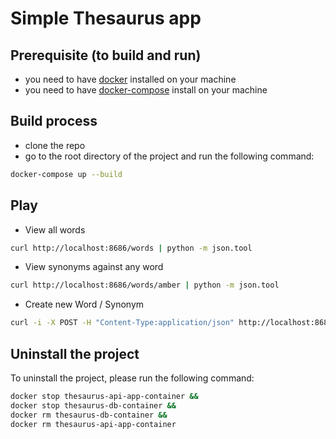 # Simple Thesaurus app

## Prerequisite (to build and run)
- you need to have [docker](https://docs.docker.com/install/) installed on your machine
- you need to have [docker-compose](https://docs.docker.com/compose/install/) install on your machine 

## Build process
- clone the repo
- go to the root directory of the project and run the following command:
```bash
docker-compose up --build
```

## Play

- View all words
```bash
curl http://localhost:8686/words | python -m json.tool
```
- View synonyms against any word
```bash
curl http://localhost:8686/words/amber | python -m json.tool
```
- Create new Word / Synonym
```bash
curl -i -X POST -H "Content-Type:application/json" http://localhost:8686/words -d '["logic", "description", "philosophy", "rationale", "sanity", "sense", "argumentation", "coherence"]'
```

## Uninstall the project

To uninstall the project, please run the following command:
```bash
docker stop thesaurus-api-app-container &&
docker stop thesaurus-db-container &&
docker rm thesaurus-db-container &&
docker rm thesaurus-api-app-container
```